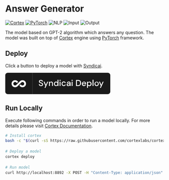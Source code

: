 # Answer Generator
[![Cortex](https://img.shields.io/badge/Engine-Cortex-F7B955)](https://www.cortex.dev/)
[![PyTorch](https://img.shields.io/badge/Framework-PyTorch-79FFE1)](https://pytorch.org)
![NLP](https://img.shields.io/badge/Type-NLP-79FFE1)
![Input](https://img.shields.io/badge/Input-JSON%20(string)-79FFE1)
![Output](https://img.shields.io/badge/Output-JSON%20(string)-79FFE1)

The model based on GPT-2 algorithm which answers any question. The model was built on top of [Cortex](https://www.cortex.dev/) engine using [PyTorch](https://pytorch.org) framework.


## Deploy 
Click a button to deploy a model with [Syndicai](https://syndicai.co).

[![Syndicai-Deploy](https://raw.githubusercontent.com/syndicai/brand/main/button/deploy.svg)](https://app.syndicai.co/newModel?repository=https://github.com/syndicai/models/tree/master/pytorch/answer_generator)




## Run Locally
Execute following commands in order to run a model locally. For more details please visit [Cortex Documentation](https://docs.cortex.dev/install).
```bash
# Install cortex
bash -c "$(curl -sS https://raw.githubusercontent.com/cortexlabs/cortex/0.19/get-cli.sh)"

# Deploy a model
cortex deploy

# Run model
curl http://localhost:8892 -X POST -H "Content-Type: application/json" -d @sample_data/sample_input.json
```


